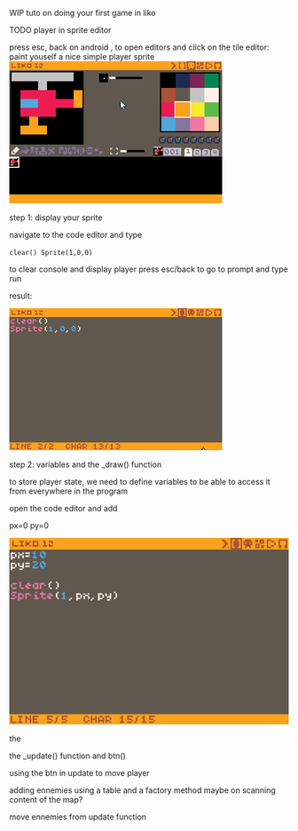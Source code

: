 WIP
tuto on doing your first game in liko

TODO
player in sprite editor

press esc, back on android , to open editors and click on the tile editor:
paint youself a nice simple player sprite
![](1_paint_ply.gif)

step 1: display your sprite 

navigate to the code editor and type

`clear()
Sprite(1,0,0)`

to clear console and display player
press esc/back to go to prompt and type
run

result:

![](2_cleardisp.gif)


step 2: variables and the _draw() function

to store player state, we need to define variables
to be able to access it from everywhere in the program

open the code editor and add 

px=0
py=0

![](3_variables.png)


the 

the _update() function and btn()

using the btn in update to move player

adding ennemies using a table and a factory method
maybe on scanning content of the map?

move ennemies from update function
